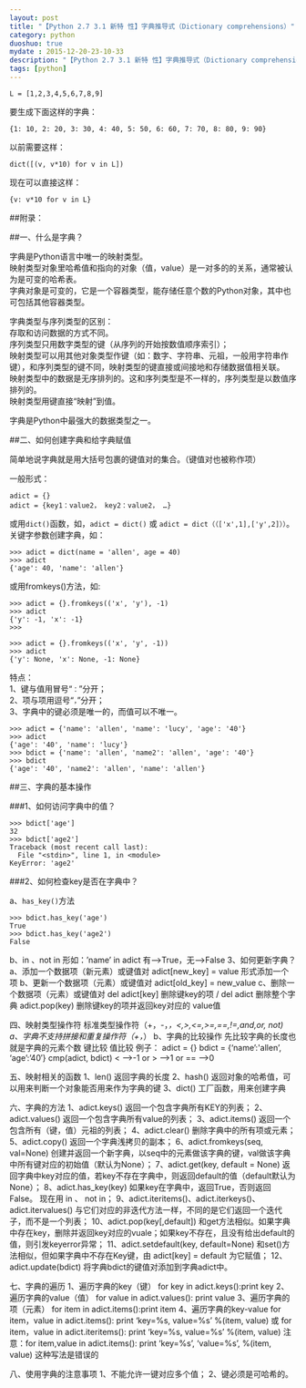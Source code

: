 ```yaml
---
layout: post
title: "【Python 2.7 3.1 新特 性】字典推导式（Dictionary comprehensions）"
category: python
duoshuo: true
mydate : 2015-12-20-23-10-33
description: "【Python 2.7 3.1 新特 性】字典推导式（Dictionary comprehensions）"
tags: [python]
---
```



	L = [1,2,3,4,5,6,7,8,9]

要生成下面这样的字典：    

	{1: 10, 2: 20, 3: 30, 4: 40, 5: 50, 6: 60, 7: 70, 8: 80, 9: 90}

以前需要这样：    

	dict([(v, v*10) for v in L])

现在可以直接这样：   

	{v: v*10 for v in L}



##附录：


##一、什么是字典？

字典是Python语言中唯一的映射类型。   
映射类型对象里哈希值和指向的对象（值，value）是一对多的的关系，通常被认为是可变的哈希表。      
字典对象是可变的，它是一个容器类型，能存储任意个数的Python对象，其中也可包括其他容器类型。            

字典类型与序列类型的区别：   
存取和访问数据的方式不同。   
序列类型只用数字类型的键（从序列的开始按数值顺序索引）；        
映射类型可以用其他对象类型作键（如：数字、字符串、元祖，一般用字符串作键），和序列类型的键不同，映射类型的键直接或间接地和存储数据值相关联。   
映射类型中的数据是无序排列的。这和序列类型是不一样的，序列类型是以数值序排列的。   
映射类型用键直接“映射”到值。    

字典是Python中最强大的数据类型之一。    

##二、如何创建字典和给字典赋值

简单地说字典就是用大括号包裹的键值对的集合。（键值对也被称作项）            

一般形式：   

	adict = {}
	adict = {key1：value2， key2：value2， …}

或用`dict()`函数，如，`adict = dict()` 或 `adict = dict（（['x',1],['y',2]））`。   
关键字参数创建字典，如：   

	>>> adict = dict(name = 'allen', age = 40)
	>>> adict
	{'age': 40, 'name': 'allen'}
 
或用fromkeys()方法，如:  

	>>> adict = {}.fromkeys(('x', 'y'), -1)
	>>> adict
	{'y': -1, 'x': -1}
	>>> 

	>>> adict = {}.fromkeys(('x', 'y', -1))
	>>> adict
	{'y': None, 'x': None, -1: None}



特点：   
1、键与值用冒号“`：`”分开；    
2、项与项用逗号“`，`”分开；    
3、字典中的键必须是唯一的，而值可以不唯一。   

	>>> adict = {'name': 'allen', 'name': 'lucy', 'age': '40'}
	>>> adict
	{'age': '40', 'name': 'lucy'}
	>>> bdict = {'name': 'allen', 'name2': 'allen', 'age': '40'}
	>>> bdict
	{'age': '40', 'name2': 'allen', 'name': 'allen'}


##三、字典的基本操作

###1、如何访问字典中的值？

	>>> bdict['age']
	32
	>>> bdict['age2']
	Traceback (most recent call last):
	  File "<stdin>", line 1, in <module>
	KeyError: 'age2'


###2、如何检查key是否在字典中？

a、`has_key()`方法   

	>>> bdict.has_key('age')
	True
	>>> bdict.has_key('age2')
	False



b、in 、not in   形如：’name’ in adict      有–>True，无–>False
3、如何更新字典？
a、添加一个数据项（新元素）或键值对
adict[new_key] = value 形式添加一个项
b、更新一个数据项（元素）或键值对
adict[old_key] = new_value
c、删除一个数据项（元素）或键值对
del adict[key] 删除键key的项 / del adict 删除整个字典
adict.pop(key) 删除键key的项并返回key对应的 value值

四、映射类型操作符
标准类型操作符（+，-，*，<,>,<=,>=,==,!=,and,or, not)
a、字典不支持拼接和重复操作符（+，*）
b、字典的比较操作
先比较字典的长度也就是字典的元素个数
键比较
值比较
例子：
adict = {}
bdict = {‘name’:'allen’, ‘age’:’40′}
cmp(adict, bdict)  < –>-1 or > –>1 or ==  –>0

五、映射相关的函数
1、len() 返回字典的长度
2、hash() 返回对象的哈希值，可以用来判断一个对象能否用来作为字典的键
3、dict() 工厂函数，用来创建字典

六、字典的方法
1、adict.keys() 返回一个包含字典所有KEY的列表；
2、adict.values() 返回一个包含字典所有value的列表；
3、adict.items() 返回一个包含所有（键，值）元祖的列表；
4、adict.clear() 删除字典中的所有项或元素；
5、adict.copy() 返回一个字典浅拷贝的副本；
6、adict.fromkeys(seq, val=None) 创建并返回一个新字典，以seq中的元素做该字典的键，val做该字典中所有键对应的初始值（默认为None）；
7、adict.get(key, default = None) 返回字典中key对应的值，若key不存在字典中，则返回default的值（default默认为None）；
8、adict.has_key(key) 如果key在字典中，返回True，否则返回False。 现在用 in 、 not in；
9、adict.iteritems()、adict.iterkeys()、adict.itervalues() 与它们对应的非迭代方法一样，不同的是它们返回一个迭代子，而不是一个列表；
10、adict.pop(key[,default]) 和get方法相似。如果字典中存在key，删除并返回key对应的vuale；如果key不存在，且没有给出default的值，则引发keyerror异常；
11、adict.setdefault(key, default=None) 和set()方法相似，但如果字典中不存在Key键，由 adict[key] = default 为它赋值；
12、adict.update(bdict) 将字典bdict的键值对添加到字典adict中。

七、字典的遍历
1、遍历字典的key（键）
for key in adict.keys():print key
2、遍历字典的value（值）
for value in adict.values(): print value
3、遍历字典的项（元素）
for item in adict.items():print item
4、遍历字典的key-value
for item，value in adict.items(): print ‘key=%s, value=%s’ %(item, value)  或   for item，value in adict.iteritems(): print ‘key=%s, value=%s’ %(item, value)
注意：for item,value in adict.items(): print ‘key=%s’, ‘value=%s’, %(item, value) 这种写法是错误的

八、使用字典的注意事项
1、不能允许一键对应多个值；
2、键必须是可哈希的。
